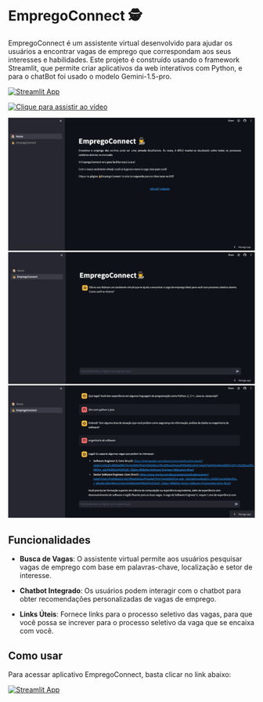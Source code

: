 # EmpregoConnect 🕵️

EmpregoConnect é um assistente virtual desenvolvido para ajudar os usuários a encontrar vagas de emprego que correspondam aos seus interesses e habilidades. Este projeto é construído usando o framework Streamlit, que permite criar aplicativos da web interativos com Python, e para o chatBot foi usado o modelo Gemini-1.5-pro.

[![Streamlit App](https://static.streamlit.io/badges/streamlit_badge_black_white.svg)](https://empregoconnect.streamlit.app/)

[![Clique para assistir ao vídeo](https://img.youtube.com/vi/lVw_awSx84I/0.jpg)](https://www.youtube.com/watch?v=lVw_awSx84I)

![Descrição da imagem 1](home.png)
![Descrição da imagem 2](initialchat.png)
![Descrição da imagem 3](conversation.png)

## Funcionalidades

- **Busca de Vagas**: O assistente virtual permite aos usuários pesquisar vagas de emprego com base em palavras-chave, localização e setor de interesse.

- **Chatbot Integrado**: Os usuários podem interagir com o chatbot para obter recomendações personalizadas de vagas de emprego.

- **Links Úteis**: Fornece links para o processo seletivo das vagas, para que você possa se increver para o processo seletivo da vaga que se encaixa com você.

## Como usar

Para acessar aplicativo EmpregoConnect, basta clicar no link abaixo:

[![Streamlit App](https://static.streamlit.io/badges/streamlit_badge_black_white.svg)](https://empregoconnect.streamlit.app/)
